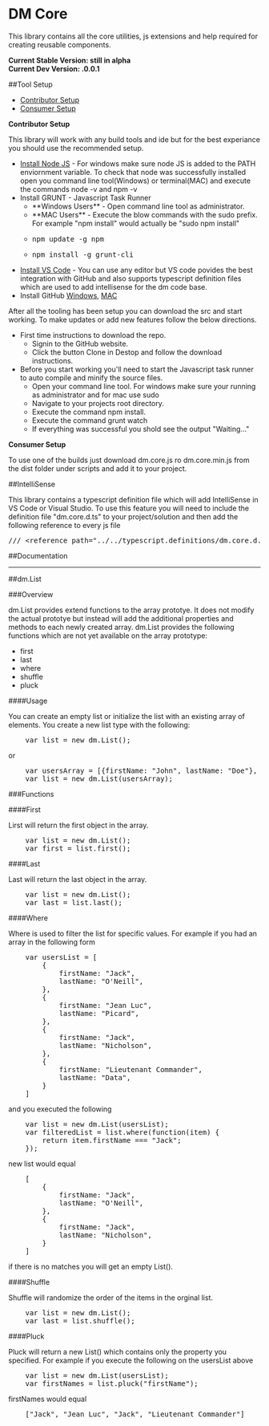 # DM Core

This library contains all the core utilities, js extensions and help required for creating reusable components.

**Current Stable Version: still in alpha**<br>
**Current Dev Version: .0.0.1**

##Tool Setup

<ul>
	<li><a href="#ContributorSetup">Contributor Setup</a></li>
	<li><a href="#ConsumerSetup">Consumer Setup</a></li>
</ul>

<span name="#ContributorSetup" id="#ContributorSetup">**Contributor Setup**</span>

This library will work with any build tools and ide but for the best experiance you should use the recommended setup.

<ul>
	<li><a href="https://nodejs.org/download/" target="_blank">Install Node JS</a> - For windows make sure node JS is added to the PATH enviornment variable. To check that node was successfully installed open you command line tool(Windows) or terminal(MAC) and execute the commands node -v and npm -v</li>
	<li>Install GRUNT - Javascript Task Runner
		<ul>
			<li>**Windows Users** - Open command line tool as administrator.</li>
			<li>**MAC Users** - Execute the blow commands with the sudo prefix. For example "npm install" would actually be "sudo npm install"</li>
			<li><pre>npm update -g npm</pre></li>
			<li><pre>npm install -g grunt-cli</pre></li>
		</ul>
	</li>
	<li><a href="https://www.visualstudio.com/en-us/products/code-vs.aspx" target="_blank">Install VS Code</a> - You can use any editor but VS code povides the best integration with GitHub and also supports typescript definition files which are used to add intellisense for the dm code base.</li>
	<li>Install GitHub <a href="https://windows.github.com/" target="_blank">Windows</a>, <a href="https://mac.github.com/" target="_blank">MAC</a></li>
</ul>

After all the tooling has been setup you can download the src and start working. To make updates or add new features follow the below directions.

<ul>
	<li>
		First time instructions to download the repo.
		<ul>
			<li>Signin to the GitHub website.</li>
			<li>Click the button Clone in Destop and follow the download instructions.</li>		
		</ul>
	</li>
	<li>
		Before you start working you'll need to start the Javascript task runner to auto compile and minify the source files.
		<ul>
			<li>Open your command line tool. For windows make sure your running as administrator and for mac use sudo</li>
			<li>Navigate to your projects root directory.</li>
			<li>Execute the command npm install.</li>
			<li>Execute the command grunt watch</li>
			<li>If everything was successful you shold see the output "Waiting..."</li>
		</ul>
	</li>		
</ul>


**Consumer Setup**

To use one of the builds just download dm.core.js ro dm.core.min.js from the dist folder under scripts and add it to your project. 

##IntelliSense

This library contains a typescript definition file which will add IntelliSense in VS Code or Visual Studio. To use this feature you will need to include the definition file "dm.core.d.ts" to your project/solution and then add the following reference to every js file 
<pre>/// &lt;reference path="../../typescript.definitions/dm.core.d.ts"/&gt;</pre>


##Documentation
___

##dm.List

###Overview
	
dm.List provides extend functions to the array prototye. It does not modify the actual prototye but instead will add the additional properties and methods to each newly created array. dm.List provides the following functions which are not yet available on the array prototype:

<ul>
	<li>first</li>
	<li>last</li>
	<li>where</li>
	<li>shuffle</li>
	<li>pluck</li>
</ul>

####Usage

You can create an empty list or initialize the list with an existing array of elements. You create a new list type with the following:

<pre>
	var list = new dm.List();
</pre>

or
<pre>
	var usersArray = [{firstName: "John", lastName: "Doe"}, {firstName: "Jane", lastName: "Doe"}];
	var list = new dm.List(usersArray);
</pre>

###Functions

####First

Lirst will return the first object in the array.
<pre>
	var list = new dm.List();
	var first = list.first();
</pre> 

####Last

Last will return the last object in the array.
<pre>
	var list = new dm.List();
	var last = list.last();
</pre> 

####Where

Where is used to filter the list for specific values. For example if you had an array in the following form
<pre>
	var usersList = [
		{
			firstName: "Jack",
			lastName: "O'Neill",
		},
		{
			firstName: "Jean Luc",
			lastName: "Picard",
		},
		{
			firstName: "Jack",
			lastName: "Nicholson",
		},
		{
			firstName: "Lieutenant Commander",
			lastName: "Data",
		}
	]
</pre>

and you executed the following

<pre>
	var list = new dm.List(usersList);
	var filteredList = list.where(function(item) {
		return item.firstName === "Jack";
	});
</pre> 

new list would equal

<pre>
	[
		{
			firstName: "Jack",
			lastName: "O'Neill",
		},		
		{
			firstName: "Jack",
			lastName: "Nicholson",
		}		
	]
</pre>

if there is no matches you will get an empty List().

####Shuffle

Shuffle will randomize the order of the items in the orginal list. 
<pre>
	var list = new dm.List();
	var last = list.shuffle();
</pre> 


####Pluck

Pluck will return a new List() which contains only the property you specified. For example if you execute the following on the usersList above 
<pre>
	var list = new dm.List(usersList);
	var firstNames = list.pluck("firstName");
</pre> 

firstNames would equal

<pre>
	["Jack", "Jean Luc", "Jack", "Lieutenant Commander"]
</pre>